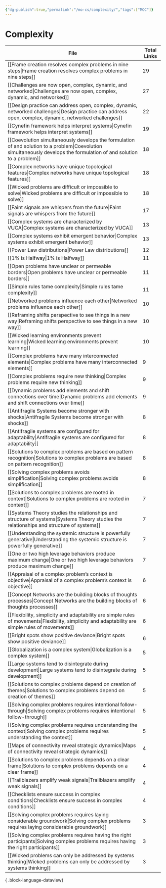 ```yaml
---
{"dg-publish":true,"permalink":"/mo-cs/complexity/","tags":["MOC"]}
---
```


# Complexity

| File                                                                                                                                                                      | Total Links |
| ------------------------------------------------------------------------------------------------------------------------------------------------------------------------- | ----------- |
| [[Frame creation resolves complex problems in nine steps\|Frame creation resolves complex problems in nine steps]]                                                     | 29          |
| [[Challenges are now open, complex, dynamic, and networked\|Challenges are now open, complex, dynamic, and networked]]                                                 | 27          |
| [[Design practice can address open, complex, dynamic, networked challenges\|Design practice can address open, complex, dynamic, networked challenges]]                 | 22          |
| [[Cynefin framework helps interpret systems\|Cynefin framework helps interpret systems]]                                                                               | 19          |
| [[Coevolution simultaneously develops the formulation of and solution to a problem\|Coevolution simultaneously develops the formulation of and solution to a problem]] | 18          |
| [[Complex networks have unique topological features\|Complex networks have unique topological features]]                                                               | 18          |
| [[Wicked problems are difficult or impossible to solve\|Wicked problems are difficult or impossible to solve]]                                                         | 18          |
| [[Faint signals are whispers from the future\|Faint signals are whispers from the future]]                                                                             | 17          |
| [[Complex systems are characterized by VUCA\|Complex systems are characterized by VUCA]]                                                                               | 13          |
| [[Complex systems exhibit emergent behavior\|Complex systems exhibit emergent behavior]]                                                                               | 13          |
| [[Power Law distributions\|Power Law distributions]]                                                                                                                   | 12          |
| [[1% is Halfway\|1% is Halfway]]                                                                                                                                       | 11          |
| [[Open problems have unclear or permeable borders\|Open problems have unclear or permeable borders]]                                                                   | 11          |
| [[Simple rules tame complexity\|Simple rules tame complexity]]                                                                                                         | 11          |
| [[Networked problems influence each other\|Networked problems influence each other]]                                                                                   | 10          |
| [[Reframing shifts perspective to see things in a new way\|Reframing shifts perspective to see things in a new way]]                                                   | 10          |
| [[Wicked learning environments prevent learning\|Wicked learning environments prevent learning]]                                                                       | 10          |
| [[Complex problems have many interconnected elements\|Complex problems have many interconnected elements]]                                                             | 9           |
| [[Complex problems require new thinking\|Complex problems require new thinking]]                                                                                       | 9           |
| [[Dynamic problems add elements and shift connections over time\|Dynamic problems add elements and shift connections over time]]                                       | 9           |
| [[Antifragile Systems become stronger with shocks\|Antifragile Systems become stronger with shocks]]                                                                   | 8           |
| [[Antifragile systems are configured for adaptability\|Antifragile systems are configured for adaptability]]                                                           | 8           |
| [[Solutions to complex problems are based on pattern recognition\|Solutions to complex problems are based on pattern recognition]]                                     | 8           |
| [[Solving complex problems avoids simplification\|Solving complex problems avoids simplification]]                                                                     | 8           |
| [[Solutions to complex problems are rooted in context\|Solutions to complex problems are rooted in context]]                                                           | 7           |
| [[Systems Theory studies the relationships and structure of systems\|Systems Theory studies the relationships and structure of systems]]                               | 7           |
| [[Understanding the systemic structure is powerfully generative\|Understanding the systemic structure is powerfully generative]]                                       | 7           |
| [[One or two high leverage behaviors produce maximum change\|One or two high leverage behaviors produce maximum change]]                                               | 7           |
| [[Appraisal of a complex problem’s context is objective\|Appraisal of a complex problem’s context is objective]]                                                       | 6           |
| [[Concept Networks are the building blocks of thoughts processes\|Concept Networks are the building blocks of thoughts processes]]                                     | 6           |
| [[Flexibility, simplicity and adaptability are simple rules of movements\|Flexibility, simplicity and adaptability are simple rules of movements]]                     | 6           |
| [[Bright spots show positive deviance\|Bright spots show positive deviance]]                                                                                           | 6           |
| [[Globalization is a complex system\|Globalization is a complex system]]                                                                                               | 5           |
| [[Large systems tend to disintegrate during development\|Large systems tend to disintegrate during development]]                                                       | 5           |
| [[Solutions to complex problems depend on creation of themes\|Solutions to complex problems depend on creation of themes]]                                             | 5           |
| [[Solving complex problems requires intentional follow-through\|Solving complex problems requires intentional follow-through]]                                         | 5           |
| [[Solving complex problems requires understanding the context\|Solving complex problems requires understanding the context]]                                           | 5           |
| [[Maps of connectivity reveal strategic dynamics\|Maps of connectivity reveal strategic dynamics]]                                                                     | 4           |
| [[Solutions to complex problems depends on a clear frame\|Solutions to complex problems depends on a clear frame]]                                                     | 4           |
| [[Trailblazers amplify weak signals\|Trailblazers amplify weak signals]]                                                                                               | 4           |
| [[Checklists ensure success in complex conditions\|Checklists ensure success in complex conditions]]                                                                   | 4           |
| [[Solving complex problems requires laying considerable groundwork\|Solving complex problems requires laying considerable groundwork]]                                 | 3           |
| [[Solving complex problems requires having the right participants\|Solving complex problems requires having the right participants]]                                   | 3           |
| [[Wicked problems can only be addressed by systems thinking\|Wicked problems can only be addressed by systems thinking]]                                               | 3           |

{ .block-language-dataview}

